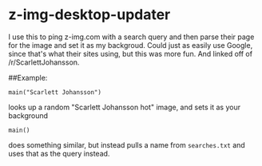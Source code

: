 z-img-desktop-updater
=====================

I use this to ping z-img.com with a search query and then parse their page for the image and set it as my backgroud. Could just as easily use Google, since that's what their sites using, but this was more fun. And linked off of /r/ScarlettJohansson.

##Example:

    main("Scarlett Johansson")

looks up a random "Scarlett Johansson hot" image, and sets it as your background

    main()

does something similar, but instead pulls a name from `searches.txt` and uses
that as the query instead.
